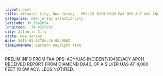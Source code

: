 ```yaml
---
layout: post
title: Atlantic City, New Jersey - PRELIM INFO FROM FAA OPS ACY UAS INCIDENT 1040E ACY APCH RECEIVED REPORT FROM DIAMOND
categories: new-jersey atlantic-city
latitude: 39.3642834
longitude: -74.4229266
city: Atlantic City
state: New Jersey
date: 2015-05-02T06:40:00.000Z
timeZoneName: Eastern Daylight Time
---
```


PRELIM INFO FROM FAA OPS: ACY/UAS INCIDENT/1040E/ACY APCH RECEIVED REPORT FROM DIAMOND DA40, OF A SILVER UAS AT 4,000 FEET 10 SW ACY. LEOS NOTIFIED.